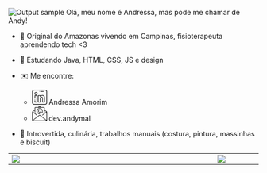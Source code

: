 ![Output sample](https://github.com/amorimandy/amorimandy/blob/main/amorimandy.gif)
Olá, meu nome é Andressa, mas pode me chamar de Andy!

- :city_sunrise: Original do Amazonas vivendo em Campinas, fisioterapeuta aprendendo tech <3

- :book: Estudando Java, HTML, CSS, JS e design

- :envelope: Me encontre: 
    - <a href="https://www.linkedin.com/in/amorimandy"><img src="imgs/linkedin.png" width="30"></img></a> Andressa Amorim
    - <a href="mailto:dev.andymal@gmail.com"><img src="imgs/email.png" width="30"></img></a> dev.andymal
    
- :sparkling_heart: Introvertida, culinária, trabalhos manuais (costura, pintura, massinhas e biscuit)

<!--![](https://komarev.com/ghpvc/?username=amorimandye&color=yellowgreen)-->
<center>
<table>
    <tr>
        <td><img width="400px" align="left" src="https://github-readme-stats.vercel.app/api/top-langs/?username=amorimandy&hide=html&layout=compact&theme=buefy" /></td>
        <td><img width="495px" align="left" src="https://github-readme-stats.vercel.app/api?username=amorimandy&theme=buefy"/></td>
    </tr>   
</table>
</center>  
